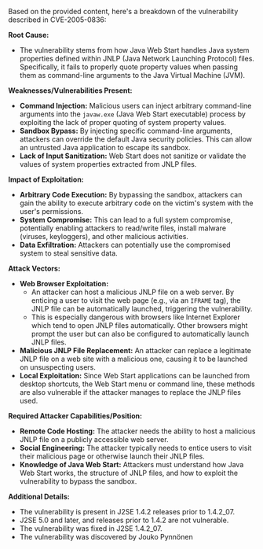 Based on the provided content, here's a breakdown of the vulnerability described in CVE-2005-0836:

**Root Cause:**

- The vulnerability stems from how Java Web Start handles Java system properties defined within JNLP (Java Network Launching Protocol) files. Specifically, it fails to properly quote property values when passing them as command-line arguments to the Java Virtual Machine (JVM).

**Weaknesses/Vulnerabilities Present:**

- **Command Injection:** Malicious users can inject arbitrary command-line arguments into the `javaw.exe` (Java Web Start executable) process by exploiting the lack of proper quoting of system property values.
- **Sandbox Bypass:** By injecting specific command-line arguments, attackers can override the default Java security policies. This can allow an untrusted Java application to escape its sandbox.
- **Lack of Input Sanitization:** Web Start does not sanitize or validate the values of system properties extracted from JNLP files.

**Impact of Exploitation:**

- **Arbitrary Code Execution:** By bypassing the sandbox, attackers can gain the ability to execute arbitrary code on the victim's system with the user's permissions.
- **System Compromise:** This can lead to a full system compromise, potentially enabling attackers to read/write files, install malware (viruses, keyloggers), and other malicious activities.
- **Data Exfiltration:** Attackers can potentially use the compromised system to steal sensitive data.

**Attack Vectors:**

- **Web Browser Exploitation:**
    - An attacker can host a malicious JNLP file on a web server. By enticing a user to visit the web page (e.g., via an `IFRAME` tag), the JNLP file can be automatically launched, triggering the vulnerability.
    - This is especially dangerous with browsers like Internet Explorer which tend to open JNLP files automatically. Other browsers might prompt the user but can also be configured to automatically launch JNLP files.
- **Malicious JNLP File Replacement:** An attacker can replace a legitimate JNLP file on a web site with a malicious one, causing it to be launched on unsuspecting users.
- **Local Exploitation:** Since Web Start applications can be launched from desktop shortcuts, the Web Start menu or command line, these methods are also vulnerable if the attacker manages to replace the JNLP files used.

**Required Attacker Capabilities/Position:**

- **Remote Code Hosting:** The attacker needs the ability to host a malicious JNLP file on a publicly accessible web server.
- **Social Engineering:** The attacker typically needs to entice users to visit their malicious page or otherwise launch their JNLP files.
- **Knowledge of Java Web Start:** Attackers must understand how Java Web Start works, the structure of JNLP files, and how to exploit the vulnerability to bypass the sandbox.

**Additional Details:**
*   The vulnerability is present in J2SE 1.4.2 releases prior to 1.4.2_07.
*   J2SE 5.0 and later, and releases prior to 1.4.2 are not vulnerable.
*   The vulnerability was fixed in J2SE 1.4.2_07.
*   The vulnerability was discovered by Jouko Pynnönen